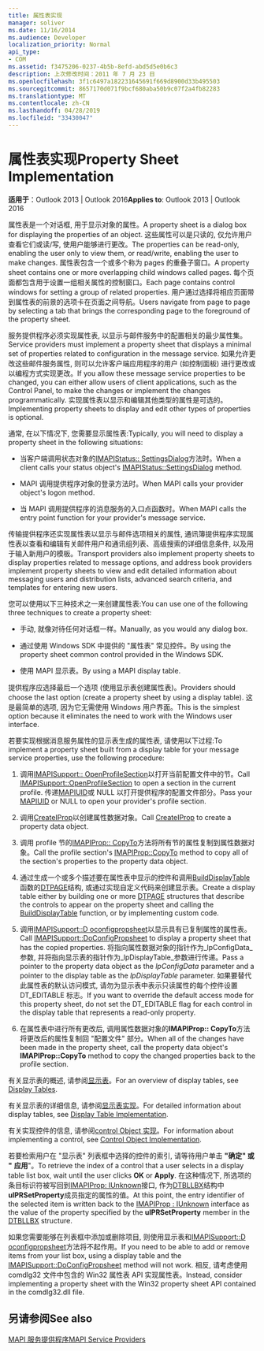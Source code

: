 ```yaml
---
title: 属性表实现
manager: soliver
ms.date: 11/16/2014
ms.audience: Developer
localization_priority: Normal
api_type:
- COM
ms.assetid: f3475206-0237-4b5b-8efd-abd5d5e0b6c3
description: 上次修改时间：2011 年 7 月 23 日
ms.openlocfilehash: 3f1c6497a182231645691f669d8900d33b495503
ms.sourcegitcommit: 8657170d071f9bcf680aba50b9c07f2a4fb82283
ms.translationtype: MT
ms.contentlocale: zh-CN
ms.lasthandoff: 04/28/2019
ms.locfileid: "33430047"
---
```

# <a name="property-sheet-implementation"></a><span data-ttu-id="27a1d-103">属性表实现</span><span class="sxs-lookup"><span data-stu-id="27a1d-103">Property Sheet Implementation</span></span>

  
  
<span data-ttu-id="27a1d-104">**适用于**：Outlook 2013 | Outlook 2016</span><span class="sxs-lookup"><span data-stu-id="27a1d-104">**Applies to**: Outlook 2013 | Outlook 2016</span></span> 
  
<span data-ttu-id="27a1d-105">属性表是一个对话框, 用于显示对象的属性。</span><span class="sxs-lookup"><span data-stu-id="27a1d-105">A property sheet is a dialog box for displaying the properties of an object.</span></span> <span data-ttu-id="27a1d-106">这些属性可以是只读的, 仅允许用户查看它们或读/写, 使用户能够进行更改。</span><span class="sxs-lookup"><span data-stu-id="27a1d-106">The properties can be read-only, enabling the user only to view them, or read/write, enabling the user to make changes.</span></span> <span data-ttu-id="27a1d-107">属性表包含一个或多个称为 pages 的重叠子窗口。</span><span class="sxs-lookup"><span data-stu-id="27a1d-107">A property sheet contains one or more overlapping child windows called pages.</span></span> <span data-ttu-id="27a1d-108">每个页面都包含用于设置一组相关属性的控制窗口。</span><span class="sxs-lookup"><span data-stu-id="27a1d-108">Each page contains control windows for setting a group of related properties.</span></span> <span data-ttu-id="27a1d-109">用户通过选择将相应页面带到属性表的前景的选项卡在页面之间导航。</span><span class="sxs-lookup"><span data-stu-id="27a1d-109">Users navigate from page to page by selecting a tab that brings the corresponding page to the foreground of the property sheet.</span></span>
  
<span data-ttu-id="27a1d-110">服务提供程序必须实现属性表, 以显示与邮件服务中的配置相关的最少属性集。</span><span class="sxs-lookup"><span data-stu-id="27a1d-110">Service providers must implement a property sheet that displays a minimal set of properties related to configuration in the message service.</span></span> <span data-ttu-id="27a1d-111">如果允许更改这些邮件服务属性, 则可以允许客户端应用程序的用户 (如控制面板) 进行更改或以编程方式实现更改。</span><span class="sxs-lookup"><span data-stu-id="27a1d-111">If you allow these message service properties to be changed, you can either allow users of client applications, such as the Control Panel, to make the changes or implement the changes programmatically.</span></span> <span data-ttu-id="27a1d-112">实现属性表以显示和编辑其他类型的属性是可选的。</span><span class="sxs-lookup"><span data-stu-id="27a1d-112">Implementing property sheets to display and edit other types of properties is optional.</span></span> 
  
<span data-ttu-id="27a1d-113">通常, 在以下情况下, 您需要显示属性表:</span><span class="sxs-lookup"><span data-stu-id="27a1d-113">Typically, you will need to display a property sheet in the following situations:</span></span>
  
- <span data-ttu-id="27a1d-114">当客户端调用状态对象的[IMAPIStatus:: SettingsDialog](imapistatus-settingsdialog.md)方法时。</span><span class="sxs-lookup"><span data-stu-id="27a1d-114">When a client calls your status object's [IMAPIStatus::SettingsDialog](imapistatus-settingsdialog.md) method.</span></span> 
    
- <span data-ttu-id="27a1d-115">MAPI 调用提供程序对象的登录方法时。</span><span class="sxs-lookup"><span data-stu-id="27a1d-115">When MAPI calls your provider object's logon method.</span></span>
    
- <span data-ttu-id="27a1d-116">当 MAPI 调用提供程序的消息服务的入口点函数时。</span><span class="sxs-lookup"><span data-stu-id="27a1d-116">When MAPI calls the entry point function for your provider's message service.</span></span>
    
<span data-ttu-id="27a1d-117">传输提供程序还实现属性表以显示与邮件选项相关的属性, 通讯簿提供程序实现属性表以查看和编辑有关邮件用户和通讯组列表、高级搜索的详细信息条件, 以及用于输入新用户的模板。</span><span class="sxs-lookup"><span data-stu-id="27a1d-117">Transport providers also implement property sheets to display properties related to message options, and address book providers implement property sheets to view and edit detailed information about messaging users and distribution lists, advanced search criteria, and templates for entering new users.</span></span>
  
<span data-ttu-id="27a1d-118">您可以使用以下三种技术之一来创建属性表:</span><span class="sxs-lookup"><span data-stu-id="27a1d-118">You can use one of the following three techniques to create a property sheet:</span></span>
  
- <span data-ttu-id="27a1d-119">手动, 就像对待任何对话框一样。</span><span class="sxs-lookup"><span data-stu-id="27a1d-119">Manually, as you would any dialog box.</span></span>
    
- <span data-ttu-id="27a1d-120">通过使用 Windows SDK 中提供的 "属性表" 常见控件。</span><span class="sxs-lookup"><span data-stu-id="27a1d-120">By using the property sheet common control provided in the Windows SDK.</span></span>
    
- <span data-ttu-id="27a1d-121">使用 MAPI 显示表。</span><span class="sxs-lookup"><span data-stu-id="27a1d-121">By using a MAPI display table.</span></span>
    
<span data-ttu-id="27a1d-122">提供程序应选择最后一个选项 (使用显示表创建属性表)。</span><span class="sxs-lookup"><span data-stu-id="27a1d-122">Providers should choose the last option (create a property sheet by using a display table).</span></span> <span data-ttu-id="27a1d-123">这是最简单的选项, 因为它无需使用 Windows 用户界面。</span><span class="sxs-lookup"><span data-stu-id="27a1d-123">This is the simplest option because it eliminates the need to work with the Windows user interface.</span></span> 
  
<span data-ttu-id="27a1d-124">若要实现根据消息服务属性的显示表生成的属性表, 请使用以下过程:</span><span class="sxs-lookup"><span data-stu-id="27a1d-124">To implement a property sheet built from a display table for your message service properties, use the following procedure:</span></span>
  
1. <span data-ttu-id="27a1d-125">调用[IMAPISupport:: OpenProfileSection](imapisupport-openprofilesection.md)以打开当前配置文件中的节。</span><span class="sxs-lookup"><span data-stu-id="27a1d-125">Call [IMAPISupport::OpenProfileSection](imapisupport-openprofilesection.md) to open a section in the current profile.</span></span> <span data-ttu-id="27a1d-126">传递[MAPIUID](mapiuid.md)或 NULL 以打开提供程序的配置文件部分。</span><span class="sxs-lookup"><span data-stu-id="27a1d-126">Pass your [MAPIUID](mapiuid.md) or NULL to open your provider's profile section.</span></span> 
    
2. <span data-ttu-id="27a1d-127">调用[CreateIProp](createiprop.md)以创建属性数据对象。</span><span class="sxs-lookup"><span data-stu-id="27a1d-127">Call [CreateIProp](createiprop.md) to create a property data object.</span></span> 
    
3. <span data-ttu-id="27a1d-128">调用 profile 节的[IMAPIProp:: CopyTo](imapiprop-copyto.md)方法将所有节的属性复制到属性数据对象。</span><span class="sxs-lookup"><span data-stu-id="27a1d-128">Call the profile section's [IMAPIProp::CopyTo](imapiprop-copyto.md) method to copy all of the section's properties to the property data object.</span></span> 
    
4. <span data-ttu-id="27a1d-129">通过生成一个或多个描述要在属性表中显示的控件和调用[BuildDisplayTable](builddisplaytable.md)函数的[DTPAGE](dtpage.md)结构, 或通过实现自定义代码来创建显示表。</span><span class="sxs-lookup"><span data-stu-id="27a1d-129">Create a display table either by building one or more [DTPAGE](dtpage.md) structures that describe the controls to appear on the property sheet and calling the [BuildDisplayTable](builddisplaytable.md) function, or by implementing custom code.</span></span> 
    
5. <span data-ttu-id="27a1d-130">调用[IMAPISupport::D oconfigpropsheet](imapisupport-doconfigpropsheet.md)以显示具有已复制属性的属性表。</span><span class="sxs-lookup"><span data-stu-id="27a1d-130">Call [IMAPISupport::DoConfigPropsheet](imapisupport-doconfigpropsheet.md) to display a property sheet that has the copied properties.</span></span> <span data-ttu-id="27a1d-131">将指向属性数据对象的指针作为_lpConfigData_参数, 并将指向显示表的指针作为_lpDisplayTable_参数进行传递。</span><span class="sxs-lookup"><span data-stu-id="27a1d-131">Pass a pointer to the property data object as the  _lpConfigData_ parameter and a pointer to the display table as the  _lpDisplayTable_ parameter.</span></span> <span data-ttu-id="27a1d-132">如果要替代此属性表的默认访问模式, 请勿为显示表中表示只读属性的每个控件设置 DT_EDITABLE 标志。</span><span class="sxs-lookup"><span data-stu-id="27a1d-132">If you want to override the default access mode for this property sheet, do not set the DT_EDITABLE flag for each control in the display table that represents a read-only property.</span></span> 
    
6. <span data-ttu-id="27a1d-133">在属性表中进行所有更改后, 调用属性数据对象的**IMAPIProp:: CopyTo**方法将更改后的属性复制回 "配置文件" 部分。</span><span class="sxs-lookup"><span data-stu-id="27a1d-133">When all of the changes have been made in the property sheet, call the property data object's **IMAPIProp::CopyTo** method to copy the changed properties back to the profile section.</span></span> 
    
<span data-ttu-id="27a1d-134">有关显示表的概述, 请参阅[显示表](display-tables.md)。</span><span class="sxs-lookup"><span data-stu-id="27a1d-134">For an overview of display tables, see [Display Tables](display-tables.md).</span></span> 
  
<span data-ttu-id="27a1d-135">有关显示表的详细信息, 请参阅[显示表实现](display-table-implementation.md)。</span><span class="sxs-lookup"><span data-stu-id="27a1d-135">For detailed information about display tables, see [Display Table Implementation](display-table-implementation.md).</span></span> 
  
<span data-ttu-id="27a1d-136">有关实现控件的信息, 请参阅[control Object 实现](control-object-implementation.md)。</span><span class="sxs-lookup"><span data-stu-id="27a1d-136">For information about implementing a control, see [Control Object Implementation](control-object-implementation.md).</span></span>
  
<span data-ttu-id="27a1d-137">若要检索用户在 "显示表" 列表框中选择的控件的索引, 请等待用户单击 **"确定" 或 "** **应用**"。</span><span class="sxs-lookup"><span data-stu-id="27a1d-137">To retrieve the index of a control that a user selects in a display table list box, wait until the user clicks **OK** or **Apply**.</span></span> <span data-ttu-id="27a1d-138">在这种情况下, 所选项的条目标识符被写回到[IMAPIProp: IUnknown](imapipropiunknown.md)接口, 作为[DTBLLBX](dtbllbx.md)结构中**ulPRSetProperty**成员指定的属性的值。</span><span class="sxs-lookup"><span data-stu-id="27a1d-138">At this point, the entry identifier of the selected item is written back to the [IMAPIProp : IUnknown](imapipropiunknown.md) interface as the value of the property specified by the **ulPRSetProperty** member in the [DTBLLBX](dtbllbx.md) structure.</span></span> 
  
<span data-ttu-id="27a1d-139">如果您需要能够在列表框中添加或删除项目, 则使用显示表和[IMAPISupport::D oconfigpropsheet](imapisupport-doconfigpropsheet.md)方法将不起作用。</span><span class="sxs-lookup"><span data-stu-id="27a1d-139">If you need to be able to add or remove items from your list box, using a display table and the [IMAPISupport::DoConfigPropsheet](imapisupport-doconfigpropsheet.md) method will not work.</span></span> <span data-ttu-id="27a1d-140">相反, 请考虑使用 comdlg32 文件中包含的 Win32 属性表 API 实现属性表。</span><span class="sxs-lookup"><span data-stu-id="27a1d-140">Instead, consider implementing a property sheet with the Win32 property sheet API contained in the comdlg32.dll file.</span></span> 
  
## <a name="see-also"></a><span data-ttu-id="27a1d-141">另请参阅</span><span class="sxs-lookup"><span data-stu-id="27a1d-141">See also</span></span>



[<span data-ttu-id="27a1d-142">MAPI 服务提供程序</span><span class="sxs-lookup"><span data-stu-id="27a1d-142">MAPI Service Providers</span></span>](mapi-service-providers.md)

